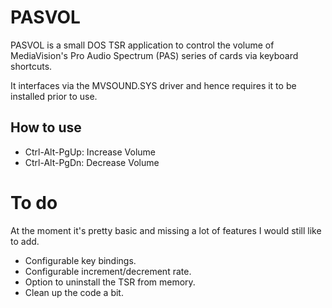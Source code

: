 # PASVOL
PASVOL is a small DOS TSR application to control the volume of MediaVision's Pro
Audio Spectrum (PAS) series of cards via keyboard shortcuts.

It interfaces via the MVSOUND.SYS driver and hence requires it to be installed
prior to use.

## How to use
- Ctrl-Alt-PgUp: Increase Volume
- Ctrl-Alt-PgDn: Decrease Volume

# To do
At the moment it's pretty basic and missing a lot of features I would still like
to add.

- Configurable key bindings.
- Configurable increment/decrement rate.
- Option to uninstall the TSR from memory.
- Clean up the code a bit.

